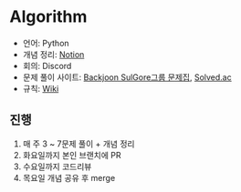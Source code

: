 # Algorithm

- 언어: Python
- 개념 정리: [Notion](https://sulgore.notion.site/b27bb3cdd99b4613a4bd601b03f112ea)
- 회의: Discord
- 문제 풀이 사이트: [Backjoon SulGore그룹 문제집](https://www.acmicpc.net/group/workbook/list/6864), [Solved.ac](https://solved.ac/class)
- 규칙: [Wiki](https://github.com/16-SulGore/Algorithm/wiki)

## 진행

1. 매 주 3 ~ 7문제 풀이 + 개념 정리
2. 화요일까지 본인 브랜치에 PR
3. 수요일까지 코드리뷰
4. 목요일 개념 공유 후 merge
